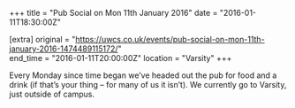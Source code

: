 +++
title = "Pub Social on Mon 11th January 2016"
date = "2016-01-11T18:30:00Z"

[extra]
original = "https://uwcs.co.uk/events/pub-social-on-mon-11th-january-2016-1474489115172/"    
end_time = "2016-01-11T20:00:00Z"
location = "Varsity"
+++

Every Monday since time began we’ve headed out the pub for food and a drink (if that’s your thing – for many of us it isn’t). We currently go to Varsity, just outside of campus.

